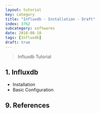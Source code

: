 ```yaml
---
layout: tutorial
key: category
title: "Influxdb - Installation - Draft"
index: 3762
subcategory: softwares
date: 2018-08-10
tags: [Influxdb]
draft: true
---
```


> Influxdb Tutorial

## 1. Influxdb
* Installation
* Basic Configuration


## 9. References
